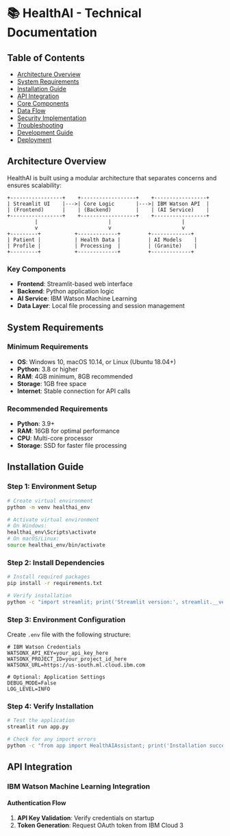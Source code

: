 # 📚 HealthAI - Technical Documentation

## Table of Contents
- [Architecture Overview](#architecture-overview)
- [System Requirements](#system-requirements)
- [Installation Guide](#installation-guide)
- [API Integration](#api-integration)
- [Core Components](#core-components)
- [Data Flow](#data-flow)
- [Security Implementation](#security-implementation)
- [Troubleshooting](#troubleshooting)
- [Development Guide](#development-guide)
- [Deployment](#deployment)

## Architecture Overview

HealthAI is built using a modular architecture that separates concerns and ensures scalability:

```
+-----------------+    +------------------+    +-----------------+
| Streamlit UI    |--->| Core Logic       |--->| IBM Watson API  |
| (Frontend)      |    | (Backend)        |    | (AI Service)    |
+-----------------+    +------------------+    +-----------------+
         |                       |                       |
         v                       v                       v
+---------+           +-------------+         +-------------+
| Patient |           | Health Data |         | AI Models    |
| Profile |           | Processing  |         | (Granite)    |
+---------+           +-------------+         +-------------+
```

### Key Components
- **Frontend**: Streamlit-based web interface
- **Backend**: Python application logic
- **AI Service**: IBM Watson Machine Learning
- **Data Layer**: Local file processing and session management

## System Requirements

### Minimum Requirements
- **OS**: Windows 10, macOS 10.14, or Linux (Ubuntu 18.04+)
- **Python**: 3.8 or higher
- **RAM**: 4GB minimum, 8GB recommended
- **Storage**: 1GB free space
- **Internet**: Stable connection for API calls

### Recommended Requirements
- **Python**: 3.9+
- **RAM**: 16GB for optimal performance
- **CPU**: Multi-core processor
- **Storage**: SSD for faster file processing

## Installation Guide

### Step 1: Environment Setup

```bash
# Create virtual environment
python -m venv healthai_env

# Activate virtual environment
# On Windows:
healthai_env\Scripts\activate
# On macOS/Linux:
source healthai_env/bin/activate
```

### Step 2: Install Dependencies

```bash
# Install required packages
pip install -r requirements.txt

# Verify installation
python -c "import streamlit; print('Streamlit version:', streamlit.__version__)"
```

### Step 3: Environment Configuration

Create `.env` file with the following structure:

```env
# IBM Watson Credentials
WATSONX_API_KEY=your_api_key_here
WATSONX_PROJECT_ID=your_project_id_here
WATSONX_URL=https://us-south.ml.cloud.ibm.com

# Optional: Application Settings
DEBUG_MODE=False
LOG_LEVEL=INFO
```

### Step 4: Verify Installation

```bash
# Test the application
streamlit run app.py

# Check for any import errors
python -c "from app import HealthAIAssistant; print('Installation successful!')"
```

## API Integration

### IBM Watson Machine Learning Integration

#### Authentication Flow
1. **API Key Validation**: Verify credentials on startup
2. **Token Generation**: Request OAuth token from IBM Cloud
3
